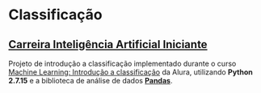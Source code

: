 # Classificação
## [**Carreira Inteligência Artificial Iniciante**](https://cursos.alura.com.br/career/inteligencia-artificial-iniciante)

Projeto de introdução a classificação implementado durante o curso [Machine Learning: Introdução a classificação](https://cursos.alura.com.br/course/introducao-a-machine-learning-com-classificacao) da Alura, utilizando **Python 2.7.15** e a biblioteca de análise de dados [**Pandas**](https://pandas.pydata.org).